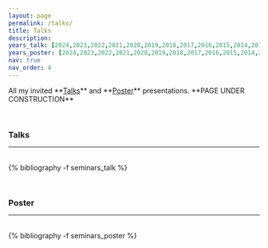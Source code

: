 ```yaml
---
layout: page
permalink: /talks/
title: Talks
description: 
years_talk: [2024,2023,2022,2021,2020,2019,2018,2017,2016,2015,2014,2013]
years_poster: [2024,2023,2022,2021,2020,2019,2018,2017,2016,2015,2014,2013]
nav: true
nav_order: 4
---
```



<p markdown="1"> 
All my invited **<a href="#talk">Talks</a>** and **<a href="#poster">Poster</a>** presentations. **PAGE UNDER CONSTRUCTION**
</p>




<div class="publications">

<a id="talk"><h3 style="margin-top: 3.3rem; margin-bottom: 0.3rem;">Talks</h3></a>
<hr style="color: var(--global-text-color); height: 1px; margin-bottom: 2rem;">
{% bibliography -f seminars_talk %}

<a id="poster"><h3 style="margin-top: 3.3rem; margin-bottom: 0.3rem;">Poster</h3></a>
<hr style="color: var(--global-text-color); height: 1px; margin-bottom: 2rem;">
{% bibliography -f seminars_poster %}

</div>

